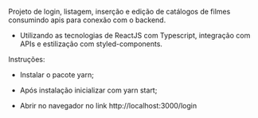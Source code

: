 Projeto de login, listagem, inserção e edição de catálogos de filmes consumindo apis para conexão com o backend. 

- Utilizando as tecnologias de ReactJS com Typescript, integração com APIs e estilização com styled-components.

Instruções:
- Instalar o pacote yarn;

- Após instalação inicializar com yarn start;

- Abrir no navegador no link http://localhost:3000/login
